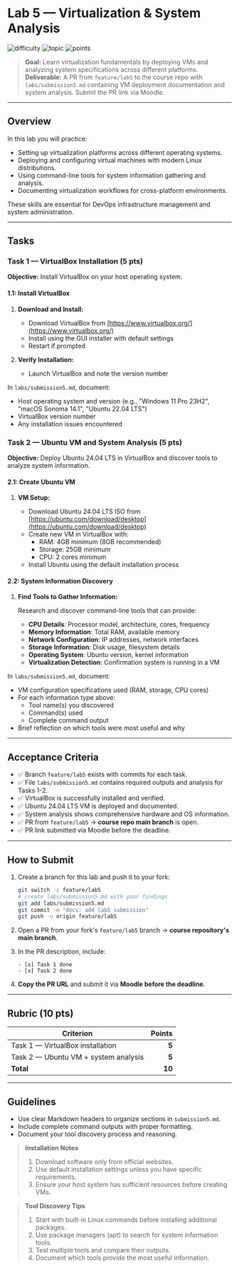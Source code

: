 # Lab 5 — Virtualization & System Analysis

![difficulty](https://img.shields.io/badge/difficulty-intermediate-yellow)
![topic](https://img.shields.io/badge/topic-Virtualization-blue)
![points](https://img.shields.io/badge/points-10-orange)

> **Goal:** Learn virtualization fundamentals by deploying VMs and analyzing system specifications across different platforms.
> **Deliverable:** A PR from `feature/lab5` to the course repo with `labs/submission5.md` containing VM deployment documentation and system analysis. Submit the PR link via Moodle.

---

## Overview

In this lab you will practice:
- Setting up virtualization platforms across different operating systems.
- Deploying and configuring virtual machines with modern Linux distributions.
- Using command-line tools for system information gathering and analysis.
- Documenting virtualization workflows for cross-platform environments.

These skills are essential for DevOps infrastructure management and system administration.

---

## Tasks

### Task 1 — VirtualBox Installation (5 pts)

**Objective:** Install VirtualBox on your host operating system.

#### 1.1: Install VirtualBox

1. **Download and Install:**

   - Download VirtualBox from [https://www.virtualbox.org/](https://www.virtualbox.org/)
   - Install using the GUI installer with default settings
   - Restart if prompted

2. **Verify Installation:**

   - Launch VirtualBox and note the version number

In `labs/submission5.md`, document:
- Host operating system and version (e.g., "Windows 11 Pro 23H2", "macOS Sonoma 14.1", "Ubuntu 22.04 LTS")
- VirtualBox version number
- Any installation issues encountered

### Task 2 — Ubuntu VM and System Analysis (5 pts)

**Objective:** Deploy Ubuntu 24.04 LTS in VirtualBox and discover tools to analyze system information.

#### 2.1: Create Ubuntu VM

1. **VM Setup:**

   - Download Ubuntu 24.04 LTS ISO from [https://ubuntu.com/download/desktop](https://ubuntu.com/download/desktop)
   - Create new VM in VirtualBox with:
     - RAM: 4GB minimum (8GB recommended)
     - Storage: 25GB minimum
     - CPU: 2 cores minimum
   - Install Ubuntu using the default installation process

#### 2.2: System Information Discovery

1. **Find Tools to Gather Information:**

   Research and discover command-line tools that can provide:
   - **CPU Details**: Processor model, architecture, cores, frequency
   - **Memory Information**: Total RAM, available memory
   - **Network Configuration**: IP addresses, network interfaces
   - **Storage Information**: Disk usage, filesystem details
   - **Operating System**: Ubuntu version, kernel information
   - **Virtualization Detection**: Confirmation system is running in a VM

In `labs/submission5.md`, document:
- VM configuration specifications used (RAM, storage, CPU cores)
- For each information type above:
  - Tool name(s) you discovered
  - Command(s) used
  - Complete command output
- Brief reflection on which tools were most useful and why

---

## Acceptance Criteria

- ✅ Branch `feature/lab5` exists with commits for each task.
- ✅ File `labs/submission5.md` contains required outputs and analysis for Tasks 1-2.
- ✅ VirtualBox is successfully installed and verified.
- ✅ Ubuntu 24.04 LTS VM is deployed and documented.
- ✅ System analysis shows comprehensive hardware and OS information.
- ✅ PR from `feature/lab5` → **course repo main branch** is open.
- ✅ PR link submitted via Moodle before the deadline.

---

## How to Submit

1. Create a branch for this lab and push it to your fork:

   ```bash
   git switch -c feature/lab5
   # create labs/submission5.md with your findings
   git add labs/submission5.md
   git commit -m "docs: add lab5 submission"
   git push -u origin feature/lab5
   ```

2. Open a PR from your fork's `feature/lab5` branch → **course repository's main branch**.

3. In the PR description, include:

   ```text
   - [x] Task 1 done
   - [x] Task 2 done
   ```

4. **Copy the PR URL** and submit it via **Moodle before the deadline**.

---

## Rubric (10 pts)

| Criterion                                      | Points |
| ---------------------------------------------- | -----: |
| Task 1 — VirtualBox installation              |   **5** |
| Task 2 — Ubuntu VM + system analysis          |   **5** |
| **Total**                                      |  **10** |

---

## Guidelines

- Use clear Markdown headers to organize sections in `submission5.md`.
- Include complete command outputs with proper formatting.
- Document your tool discovery process and reasoning.

> **Installation Notes**  
> 1. Download software only from official websites.  
> 2. Use default installation settings unless you have specific requirements.  
> 3. Ensure your host system has sufficient resources before creating VMs.

> **Tool Discovery Tips**  
> 1. Start with built-in Linux commands before installing additional packages.  
> 2. Use package managers (apt) to search for system information tools.  
> 3. Test multiple tools and compare their outputs.  
> 4. Document which tools provide the most useful information.
